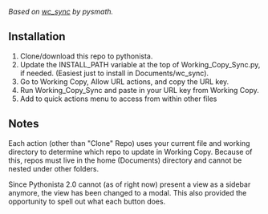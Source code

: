 _Based on [wc_sync](https://github.com/pysmath/wc_sync) by pysmath._

## Installation

1. Clone/download this repo to pythonista.
2. Update the INSTALL_PATH variable at the top of Working_Copy_Sync.py, if needed. (Easiest just to install in Documents/wc_sync).
3. Go to Working Copy, Allow URL actions, and copy the URL key.
4. Run Working_Copy_Sync and paste in your URL key from Working Copy.
5. Add to quick actions menu to access from within other files

## Notes

Each action (other than "Clone" Repo) uses your current file and working directory to determine which repo to update in Working Copy. Because of this, repos must live in the home (Documents) directory and cannot be nested under other folders. 

Since Pythonista 2.0 cannot (as of right now) present a view as a sidebar anymore, the view has been changed to a modal. This also provided the opportunity to spell out what each button does. 
